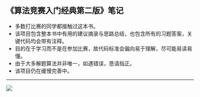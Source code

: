 ## 《算法竞赛入门经典第二版》笔记
- 多数打比赛的同学都接触过这本书。
- 该项目包含整本书中有用的建议摘录与思路总结，也包含所有的习题答案，关键代码均会带有注释。
- 目的在于学习而不是在参加比赛，故代码标准会偏向易于理解，尽可能易读易懂。
- 由于大多解题算法并非唯一，如遇错误，恳请指正。
- 该项目仍在缓慢完善中。

------

![](https://pic.imgdb.cn/item/605482c5524f85ce292cab54.jpg)

